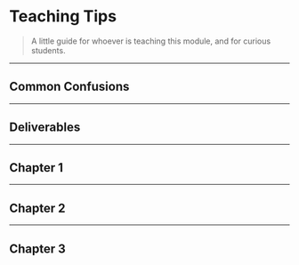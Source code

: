 # Teaching Tips

> A little guide for whoever is teaching this module, and for curious students.

---

## Common Confusions

---

## Deliverables

---

## Chapter 1

---

## Chapter 2

---

## Chapter 3
